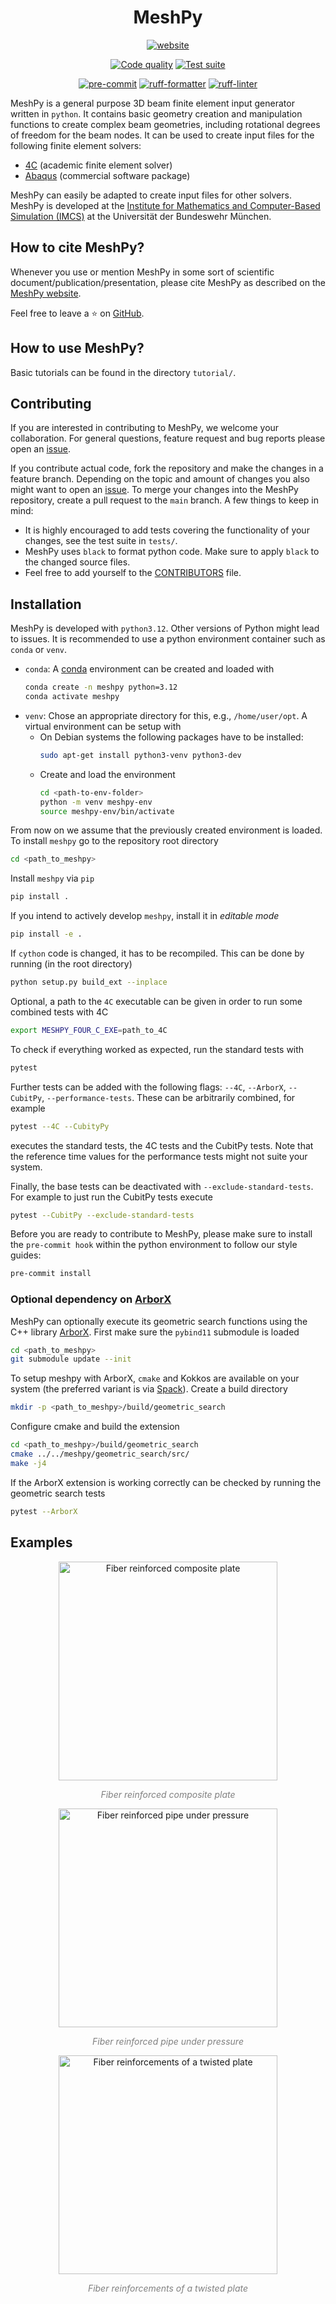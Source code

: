 <center>

# MeshPy
</center>

<div align="center">

[![website](https://img.shields.io/badge/MeshPy-website?label=website&color=blue)](https://imcs-compsim.github.io/meshpy/)

</div>

<div align="center">

[![Code quality](https://github.com/imcs-compsim/meshpy/actions/workflows/check_code.yml/badge.svg)](https://github.com/imcs-compsim/meshpy/actions/workflows/check_code.yml)
[![Test suite](https://github.com/imcs-compsim/meshpy/actions/workflows/testing.yml/badge.svg)](https://github.com/imcs-compsim/meshpy/actions/workflows/testing.yml)

</div>

<div align="center">

[![pre-commit](https://img.shields.io/badge/enabled-green?logo=pre-commit&label=pre-commit)](https://pre-commit.com/)
[![ruff-formatter](https://img.shields.io/badge/code-ruff-green?logo=ruff&label=code-formatter)](https://docs.astral.sh/ruff/formatter)
[![ruff-linter](https://img.shields.io/badge/code-ruff-green?logo=ruff&label=code-linter)](https://docs.astral.sh/ruff/linter)

</div>

MeshPy is a general purpose 3D beam finite element input generator written in `python`.
It contains basic geometry creation and manipulation functions to create complex beam geometries, including rotational degrees of freedom for the beam nodes.
It can be used to create input files for the following finite element solvers:
- [4C](https://www.4c-multiphysics.org/) (academic finite element solver)
- [Abaqus](https://en.wikipedia.org/wiki/Abaqus) (commercial software package)

MeshPy can easily be adapted to create input files for other solvers.
MeshPy is developed at the [Institute for Mathematics and Computer-Based Simulation (IMCS)](https://www.unibw.de/imcs-en) at the Universität der Bundeswehr München.

## How to cite MeshPy?

Whenever you use or mention MeshPy in some sort of scientific document/publication/presentation, please cite MeshPy as described on the [MeshPy website](https://imcs-compsim.github.io/meshpy).

Feel free to leave a ⭐️ on [GitHub](https://github.com/imcs-compsim/meshpy).

## How to use MeshPy?

Basic tutorials can be found in the directory `tutorial/`.


## Contributing

If you are interested in contributing to MeshPy, we welcome your collaboration.
For general questions, feature request and bug reports please open an [issue](https://github.com/imcs-compsim/meshpy/issues).

If you contribute actual code, fork the repository and make the changes in a feature branch.
Depending on the topic and amount of changes you also might want to open an [issue](https://github.com/imcs-compsim/meshpy/issues).
To merge your changes into the MeshPy repository, create a pull request to the `main` branch.
A few things to keep in mind:
- It is highly encouraged to add tests covering the functionality of your changes, see the test suite in `tests/`.
- MeshPy uses `black` to format python code.
  Make sure to apply `black` to the changed source files.
- Feel free to add yourself to the [CONTRIBUTORS](https://github.com/imcs-compsim/meshpy/blob/main/CONTRIBUTORS) file.

## Installation

MeshPy is developed with `python3.12`.
Other versions of Python might lead to issues.
It is recommended to use a python environment container such as `conda` or `venv`.
- `conda`:
  A [conda](https://docs.conda.io/projects/conda/en/latest/user-guide/install/index.html) environment can be created and loaded with
  ```bash
  conda create -n meshpy python=3.12
  conda activate meshpy
  ```
- `venv`: Chose an appropriate directory for this, e.g., `/home/user/opt`.
  A virtual environment can be setup with
  - On Debian systems the following packages have to be installed:
    ```bash
    sudo apt-get install python3-venv python3-dev
    ```
  - Create and load the environment
    ```bash
    cd <path-to-env-folder>
    python -m venv meshpy-env
    source meshpy-env/bin/activate
    ```

From now on we assume that the previously created environment is loaded.
To install `meshpy` go to the repository root directory
```bash
cd <path_to_meshpy>
```

Install `meshpy` via `pip`
```bash
pip install .
```

If you intend to actively develop `meshpy`, install it in *editable mode*

```bash
pip install -e .
```

If `cython` code is changed, it has to be recompiled. This can be done by running (in the root directory)
```bash
python setup.py build_ext --inplace
```

Optional, a path to the `4C` executable can be given in order to run some combined
tests with 4C
```bash
export MESHPY_FOUR_C_EXE=path_to_4C
```

To check if everything worked as expected, run the standard tests with
```bash
pytest
```

Further tests can be added with the following flags: `--4C`, `--ArborX`, `--CubitPy`, `--performance-tests`.
These can be arbitrarily combined, for example
```bash
pytest --4C --CubityPy
```
executes the standard tests, the 4C tests and the CubitPy tests. Note that the reference time values for the performance tests might not suite your system.

Finally, the base tests can be deactivated with `--exclude-standard-tests`. For example to just run the CubitPy tests execute
```bash
pytest --CubitPy --exclude-standard-tests
```

Before you are ready to contribute to MeshPy, please make sure to install the `pre-commit hook` within the python environment to follow our style guides:
```bash
pre-commit install
```

### Optional dependency on [ArborX](https://github.com/arborx/ArborX)

MeshPy can optionally execute its geometric search functions using the C++ library [ArborX](https://github.com/arborx/ArborX).
First make sure the `pybind11` submodule is loaded
```bash
cd <path_to_meshpy>
git submodule update --init
```
To setup meshpy with ArborX, `cmake` and Kokkos are available on your system (the preferred variant is via [Spack](https://spack.io/)).
Create a build directory
```bash
mkdir -p <path_to_meshpy>/build/geometric_search
```
Configure cmake and build the extension
```bash
cd <path_to_meshpy>/build/geometric_search
cmake ../../meshpy/geometric_search/src/
make -j4
```

If the ArborX extension is working correctly can be checked by running the geometric search tests
```bash
pytest --ArborX
```

## Examples

<p align="center">
  <img src="https://github.com/imcs-compsim/meshpy/utilities/doc/composite_plate.png" width="350" title="Fiber reinforced composite plate">
</p>
<p align="center" style="font-style: italic; color: gray;">Fiber reinforced composite plate</p>

<p align="center">
  <img src="https://github.com/imcs-compsim/meshpy/utilities/doc/pressure_pipe.png" width="350" title="Fiber reinforced pipe under pressure">
</p>
<p align="center" style="font-style: italic; color: gray;">Fiber reinforced pipe under pressure</p>

<p align="center">
  <img src="https://github.com/imcs-compsim/meshpy/utilities/doc/twisted_plate.png" width="350" title="Fiber reinforcements of a twisted plate">
</p>
<p align="center" style="font-style: italic; color: gray;">Fiber reinforcements of a twisted plate</p>

